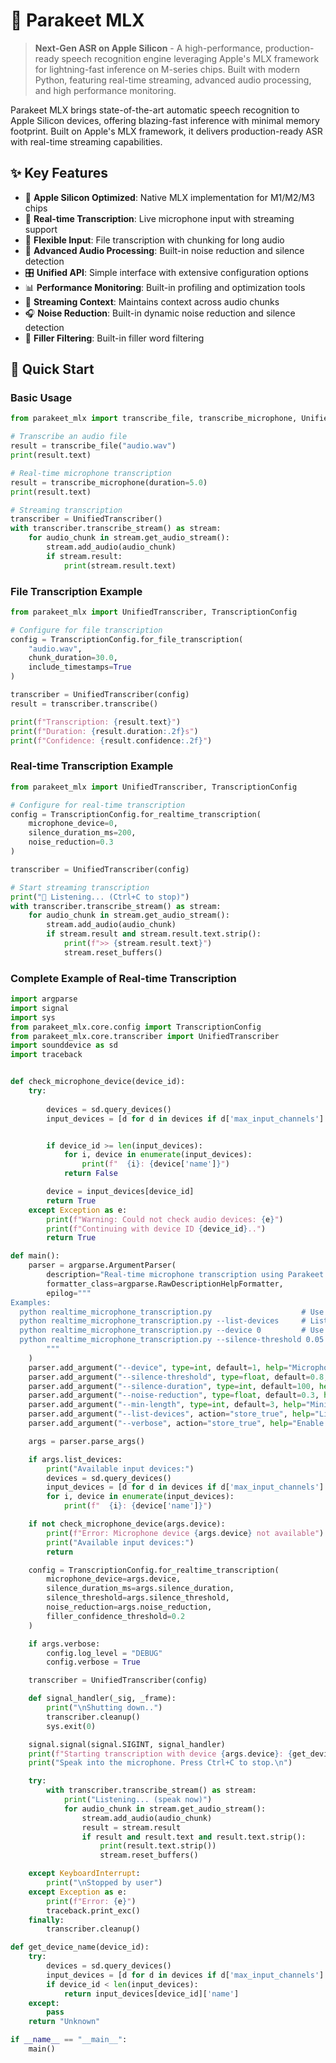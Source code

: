# 🦜 Parakeet MLX

> **Next-Gen ASR on Apple Silicon** - A high-performance, production-ready speech recognition engine leveraging Apple's MLX framework for lightning-fast inference on M-series chips. Built with modern Python, featuring real-time streaming, advanced audio processing, and high performance monitoring.

Parakeet MLX brings state-of-the-art automatic speech recognition to Apple Silicon devices, offering blazing-fast inference with minimal memory footprint. Built on Apple's MLX framework, it delivers production-ready ASR with real-time streaming capabilities.

## ✨ Key Features

- 🚀 **Apple Silicon Optimized**: Native MLX implementation for M1/M2/M3 chips
- 🎤 **Real-time Transcription**: Live microphone input with streaming support
- 📁 **Flexible Input**: File transcription with chunking for long audio
- 🔧 **Advanced Audio Processing**: Built-in noise reduction and silence detection
- 🎛️ **Unified API**: Simple interface with extensive configuration options
- 📊 **Performance Monitoring**: Built-in profiling and optimization tools
- 🔄 **Streaming Context**: Maintains context across audio chunks
- 🎧 **Noise Reduction**: Built-in dynamic noise reduction and silence detection
- 🔁 **Filler Filtering**: Built-in filler word filtering

## 🚀 Quick Start

### Basic Usage

```python
from parakeet_mlx import transcribe_file, transcribe_microphone, UnifiedTranscriber

# Transcribe an audio file
result = transcribe_file("audio.wav")
print(result.text)

# Real-time microphone transcription
result = transcribe_microphone(duration=5.0)
print(result.text)

# Streaming transcription
transcriber = UnifiedTranscriber()
with transcriber.transcribe_stream() as stream:
    for audio_chunk in stream.get_audio_stream():
        stream.add_audio(audio_chunk)
        if stream.result:
            print(stream.result.text)
```

### File Transcription Example

```python
from parakeet_mlx import UnifiedTranscriber, TranscriptionConfig

# Configure for file transcription
config = TranscriptionConfig.for_file_transcription(
    "audio.wav",
    chunk_duration=30.0,
    include_timestamps=True
)

transcriber = UnifiedTranscriber(config)
result = transcriber.transcribe()

print(f"Transcription: {result.text}")
print(f"Duration: {result.duration:.2f}s")
print(f"Confidence: {result.confidence:.2f}")
```

### Real-time Transcription Example

```python
from parakeet_mlx import UnifiedTranscriber, TranscriptionConfig

# Configure for real-time transcription
config = TranscriptionConfig.for_realtime_transcription(
    microphone_device=0,
    silence_duration_ms=200,
    noise_reduction=0.3
)

transcriber = UnifiedTranscriber(config)

# Start streaming transcription
print("🎤 Listening... (Ctrl+C to stop)")
with transcriber.transcribe_stream() as stream:
    for audio_chunk in stream.get_audio_stream():
        stream.add_audio(audio_chunk)
        if stream.result and stream.result.text.strip():
            print(f">> {stream.result.text}")
            stream.reset_buffers()
```

### Complete Example of Real-time Transcription

```python
import argparse
import signal
import sys
from parakeet_mlx.core.config import TranscriptionConfig
from parakeet_mlx.core.transcriber import UnifiedTranscriber
import sounddevice as sd
import traceback


def check_microphone_device(device_id):
    try:
        
        devices = sd.query_devices()
        input_devices = [d for d in devices if d['max_input_channels'] > 0]


        if device_id >= len(input_devices):
            for i, device in enumerate(input_devices):
                print(f"  {i}: {device['name']}")
            return False

        device = input_devices[device_id]
        return True
    except Exception as e:
        print(f"Warning: Could not check audio devices: {e}")
        print(f"Continuing with device ID {device_id}..")
        return True

def main():
    parser = argparse.ArgumentParser(
        description="Real-time microphone transcription using Parakeet MLX",
        formatter_class=argparse.RawDescriptionHelpFormatter,
        epilog="""
Examples:
  python realtime_microphone_transcription.py                    # Use default settings
  python realtime_microphone_transcription.py --list-devices     # List available microphones
  python realtime_microphone_transcription.py --device 0         # Use specific microphone
  python realtime_microphone_transcription.py --silence-threshold 0.05  # Adjust sensitivity
        """
    )
    parser.add_argument("--device", type=int, default=1, help="Microphone device ID (default: 1)")
    parser.add_argument("--silence-threshold", type=float, default=0.8, help="Silence threshold - lower = more sensitive (default: 0.8)")
    parser.add_argument("--silence-duration", type=int, default=100, help="Silence duration in ms before processing (default: 100)")
    parser.add_argument("--noise-reduction", type=float, default=0.3, help="Noise reduction strength 0.0-1.0 (default: 0.3)")
    parser.add_argument("--min-length", type=int, default=3, help="Minimum text length to display (default: 3)")
    parser.add_argument("--list-devices", action="store_true", help="List available audio devices and exit")
    parser.add_argument("--verbose", action="store_true", help="Enable verbose logging")

    args = parser.parse_args()

    if args.list_devices:
        print("Available input devices:")
        devices = sd.query_devices()
        input_devices = [d for d in devices if d['max_input_channels'] > 0]
        for i, device in enumerate(input_devices):
            print(f"  {i}: {device['name']}")

    if not check_microphone_device(args.device):
        print(f"Error: Microphone device {args.device} not available")
        print("Available input devices:")
        return

    config = TranscriptionConfig.for_realtime_transcription(
        microphone_device=args.device,
        silence_duration_ms=args.silence_duration,
        silence_threshold=args.silence_threshold,
        noise_reduction=args.noise_reduction,
        filler_confidence_threshold=0.2
    )

    if args.verbose:
        config.log_level = "DEBUG"
        config.verbose = True

    transcriber = UnifiedTranscriber(config)

    def signal_handler(_sig, _frame):
        print("\nShutting down..")
        transcriber.cleanup()
        sys.exit(0)

    signal.signal(signal.SIGINT, signal_handler)
    print(f"Starting transcription with device {args.device}: {get_device_name(args.device)}")
    print("Speak into the microphone. Press Ctrl+C to stop.\n")

    try:
        with transcriber.transcribe_stream() as stream:
            print("Listening... (speak now)")
            for audio_chunk in stream.get_audio_stream():
                stream.add_audio(audio_chunk)
                result = stream.result
                if result and result.text and result.text.strip():
                    print(result.text.strip())
                    stream.reset_buffers()

    except KeyboardInterrupt:
        print("\nStopped by user")
    except Exception as e:
        print(f"Error: {e}")
        traceback.print_exc()
    finally:
        transcriber.cleanup()

def get_device_name(device_id):
    try:
        devices = sd.query_devices()
        input_devices = [d for d in devices if d['max_input_channels'] > 0]
        if device_id < len(input_devices):
            return input_devices[device_id]['name']
    except:
        pass
    return "Unknown"

if __name__ == "__main__":
    main()
```